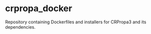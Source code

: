 # crpropa_docker
Repository containing Dockerfiles and installers for CRPropa3 and its dependencies.
